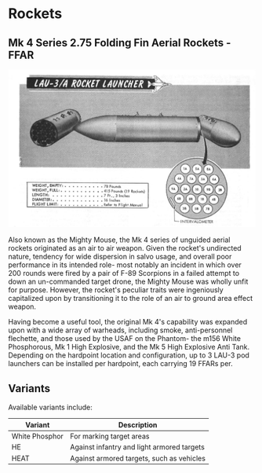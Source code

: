 # Rockets

## Mk 4 Series 2.75 Folding Fin Aerial Rockets - FFAR

![lau3](../../img/lau3.png)

Also known as the Mighty Mouse, the Mk 4 series of unguided aerial rockets
originated as an air to air weapon. Given the rocket's undirected nature,
tendency for wide dispersion in salvo usage, and overall poor performance in its
intended role- most notably an incident in which over 200 rounds were fired by a
pair of F-89 Scorpions in a failed attempt to down an un-commanded target drone,
the Mighty Mouse was wholly unfit for purpose. However, the rocket's peculiar
traits were ingeniously capitalized upon by transitioning it to the role of an
air to ground area effect weapon.

Having become a useful tool, the original Mk 4's capability was expanded upon
with a wide array of warheads, including smoke, anti-personnel flechette, and
those used by the USAF on the Phantom- the m156 White Phosphorous, Mk 1 High
Explosive, and the Mk 5 High Explosive Anti Tank. Depending on the hardpoint
location and configuration, up to 3 LAU-3 pod launchers can be installed per
hardpoint, each carrying 19 FFARs per.

## Variants

Available variants include:

| Variant        | Description                                |
| -------------- | ------------------------------------------ |
| White Phosphor | For marking target areas                   |
| HE             | Against infantry and light armored targets |
| HEAT           | Against armored targets, such as vehicles  |
